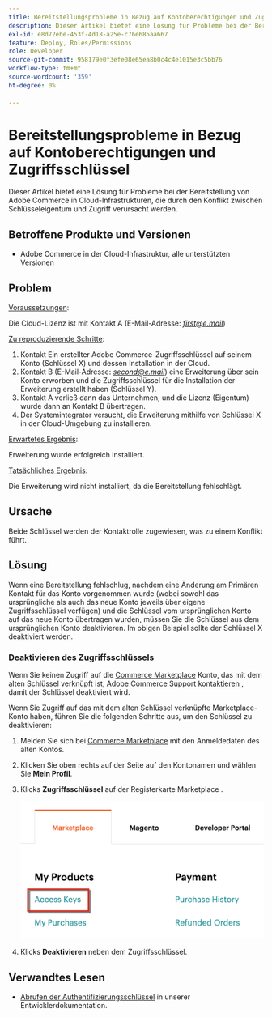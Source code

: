 ```yaml
---
title: Bereitstellungsprobleme in Bezug auf Kontoberechtigungen und Zugriffsschlüssel
description: Dieser Artikel bietet eine Lösung für Probleme bei der Bereitstellung von Adobe Commerce in Cloud-Infrastrukturen, die durch den Konflikt zwischen Schlüsseleigentum und Zugriff verursacht werden.
exl-id: e8d72ebe-453f-4d18-a25e-c76e685aa667
feature: Deploy, Roles/Permissions
role: Developer
source-git-commit: 958179e0f3efe08e65ea8b0c4c4e1015e3c5bb76
workflow-type: tm+mt
source-wordcount: '359'
ht-degree: 0%

---
```


# Bereitstellungsprobleme in Bezug auf Kontoberechtigungen und Zugriffsschlüssel

Dieser Artikel bietet eine Lösung für Probleme bei der Bereitstellung von Adobe Commerce in Cloud-Infrastrukturen, die durch den Konflikt zwischen Schlüsseleigentum und Zugriff verursacht werden.

## Betroffene Produkte und Versionen

* Adobe Commerce in der Cloud-Infrastruktur, alle unterstützten Versionen

## Problem

<u>Voraussetzungen</u>:

Die Cloud-Lizenz ist mit Kontakt A (E-Mail-Adresse: *<u>first@e.mail</u>*)

<u>Zu reproduzierende Schritte</u>:

1. Kontakt Ein erstellter Adobe Commerce-Zugriffsschlüssel auf seinem Konto (Schlüssel X) und dessen Installation in der Cloud.
1. Kontakt B (E-Mail-Adresse: *<u>second@e.mail</u>*) eine Erweiterung über sein Konto erworben und die Zugriffsschlüssel für die Installation der Erweiterung erstellt haben (Schlüssel Y).
1. Kontakt A verließ dann das Unternehmen, und die Lizenz (Eigentum) wurde dann an Kontakt B übertragen.
1. Der Systemintegrator versucht, die Erweiterung mithilfe von Schlüssel X in der Cloud-Umgebung zu installieren.

<u>Erwartetes Ergebnis</u>:

Erweiterung wurde erfolgreich installiert.

<u>Tatsächliches Ergebnis</u>:

Die Erweiterung wird nicht installiert, da die Bereitstellung fehlschlägt.

## Ursache

Beide Schlüssel werden der Kontaktrolle zugewiesen, was zu einem Konflikt führt.

## Lösung

Wenn eine Bereitstellung fehlschlug, nachdem eine Änderung am Primären Kontakt für das Konto vorgenommen wurde (wobei sowohl das ursprüngliche als auch das neue Konto jeweils über eigene Zugriffsschlüssel verfügen) und die Schlüssel vom ursprünglichen Konto auf das neue Konto übertragen wurden, müssen Sie die Schlüssel aus dem ursprünglichen Konto deaktivieren. Im obigen Beispiel sollte der Schlüssel X deaktiviert werden.

### Deaktivieren des Zugriffsschlüssels

Wenn Sie keinen Zugriff auf die [Commerce Marketplace](https://marketplace.magento.com/) Konto, das mit dem alten Schlüssel verknüpft ist, [Adobe Commerce Support kontaktieren](/help/help-center-guide/help-center/magento-help-center-user-guide.md#submit-ticket) , damit der Schlüssel deaktiviert wird.

Wenn Sie Zugriff auf das mit dem alten Schlüssel verknüpfte Marketplace-Konto haben, führen Sie die folgenden Schritte aus, um den Schlüssel zu deaktivieren:

1. Melden Sie sich bei [Commerce Marketplace](https://marketplace.magento.com/) mit den Anmeldedaten des alten Kontos.
1. Klicken Sie oben rechts auf der Seite auf den Kontonamen und wählen Sie **Mein Profil**.
1. Klicks **Zugriffsschlüssel** auf der Registerkarte Marketplace .

   ![magento_products_access_keys_2.4.1.png](/help/troubleshooting/miscellaneous/assets/magento_products_access_keys_2.4.1.png)

1. Klicks **Deaktivieren** neben dem Zugriffsschlüssel.

## Verwandtes Lesen

* [Abrufen der Authentifizierungsschlüssel](https://devdocs.magento.com/guides/v2.3/install-gde/prereq/connect-auth.html) in unserer Entwicklerdokumentation.
